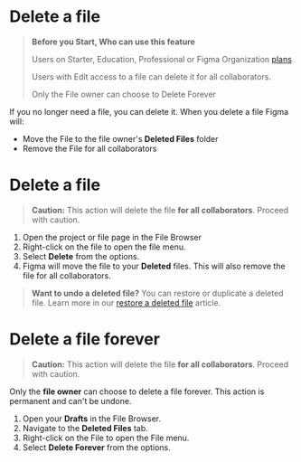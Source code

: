 # Delete a file

>**Before you Start, Who can use this feature**
>
>Users on Starter, Education, Professional or Figma Organization [plans](https://help.figma.com/hc/en-us/articles/360040328273)
>
>Users with Edit access to a file can delete it for all collaborators.
>
>Only the File owner can choose to Delete Forever

If you no longer need a file, you can delete it. When you delete a file Figma will:

*   Move the File to the file owner's **Deleted Files** folder
*   Remove the File for all collaborators

# Delete a file

>**Caution:** This action will delete the file **for all collaborators**. Proceed with caution.

1.  Open the project or file page in the File Browser
2.  Right-click on the file to open the file menu.
3.  Select **Delete** from the options.
4.  Figma will move the file to your **Deleted** files. This will also remove the file for all collaborators.

>**Want to undo a deleted file?** You can restore or duplicate a deleted file. Learn more in our [restore a deleted file](https://help.figma.com/hc/en-us/articles/360047512294) article.

# Delete a file forever

>**Caution:** This action will delete the file **for all collaborators**. Proceed with caution.

Only the **file owner** can choose to delete a file forever. This action is permanent and can't be undone.

1.  Open your **Drafts** in the File Browser.
2.  Navigate to the **Deleted Files** tab.
3.  Right-click on the File to open the File menu.
4.  Select **Delete Forever** from the options.